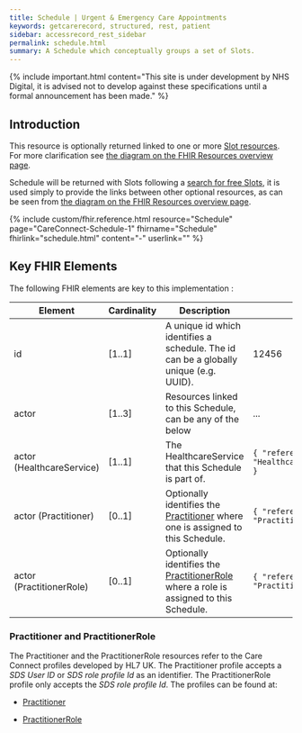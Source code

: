 ```yaml
---
title: Schedule | Urgent & Emergency Care Appointments
keywords: getcarerecord, structured, rest, patient
sidebar: accessrecord_rest_sidebar
permalink: schedule.html
summary: A Schedule which conceptually groups a set of Slots.
---
```


{% include important.html content="This site is under development by NHS Digital, it is advised not to develop against these specifications until a formal announcement has been made." %}

## Introduction ##
This resource is optionally returned linked to one or more <a href='slot.html'>Slot resources</a>. For more clarification see <a href='resources_overview.html#urgent--emergency-care-appointments-apis'>the diagram on the FHIR Resources overview page</a>.

Schedule will be returned with Slots following a <a href='search_free_slots.html'>search for free Slots</a>, it is used simply to provide the links between other optional resources, as can be seen from <a href='resources_overview.html#urgent--emergency-care-appointments-apis'>the diagram on the FHIR Resources overview page</a>.

{% include custom/fhir.reference.html resource="Schedule" page="CareConnect-Schedule-1" fhirname="Schedule" fhirlink="schedule.html" content="-" userlink="" %}

## Key FHIR Elements ##

The following FHIR elements are key to this implementation :

| Element | Cardinality | Description | Example(s) |
| --- | --- | --- | --- |
| id | [1..1] | A unique id which identifies a schedule. The id can be a globally unique (e.g. UUID).| 12456 |
| actor | [1..3] | Resources linked to this Schedule, can be any of the below | ... |
| actor (HealthcareService) | [1..1] | The HealthcareService that this Schedule is part of. | `{ "reference": "HealthcareService/1231231234" }` |
| actor (Practitioner) | [0..1] | Optionally identifies the [Practitioner](#practitioner-and-practitionerrole) where one is assigned to this Schedule. | `{ "reference": "Practitioner/1231231234" }` |
| actor (PractitionerRole) | [0..1] | Optionally identifies the [PractitionerRole](#practitioner-and-practitionerrole) where a role is assigned to this Schedule. | `{ "reference": "PractitionerRole/767676767" }` |


### Practitioner and PractitionerRole ###

The Practitioner and the PractitionerRole resources refer to the Care Connect profiles developed by HL7 UK. 
The Practitioner profile accepts a *SDS User ID* or *SDS role profile Id* as an identifier. The PractitionerRole profile only 
accepts the *SDS role profile Id*.
The profiles can be found at:

- [Practitioner](https://fhir.hl7.org.uk/STU3/StructureDefinition/CareConnect-Practitioner-1)

- [PractitionerRole](https://fhir.hl7.org.uk/STU3/StructureDefinition/CareConnect-PractitionerRole-1)